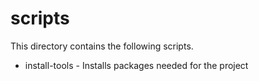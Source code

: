 scripts
=======

This directory contains the following scripts.

- install-tools - Installs packages needed for the project
